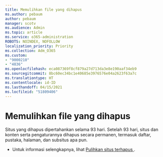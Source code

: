 ```yaml
---
title: Memulihkan file yang dihapus
ms.author: pebaum
author: pebaum
manager: scotv
ms.audience: Admin
ms.topic: article
ms.service: o365-administration
ROBOTS: NOINDEX, NOFOLLOW
localization_priority: Priority
ms.collection: Adm_O365
ms.custom:
- "9000210"
- "4836"
ms.openlocfilehash: eca087369f8cf879a27d713da3e8e190aaf34eb9
ms.sourcegitcommit: 8bc60ec34bc1e40685e3976576e04a2623f63a7c
ms.translationtype: HT
ms.contentlocale: id-ID
ms.lasthandoff: 04/15/2021
ms.locfileid: "51809406"
---
```

# <a name="restore-deleted-sites"></a>Memulihkan file yang dihapus

Situs yang dihapus dipertahankan selama 93 hari. Setelah 93 hari, situs dan konten serta pengaturannya dihapus secara permanen, termasuk daftar, pustaka, halaman, dan subsitus apa pun.

- Untuk informasi selengkapnya, lihat [Pulihkan situs terhapus ](https://docs.microsoft.com/sharepoint/restore-deleted-site-collection).
